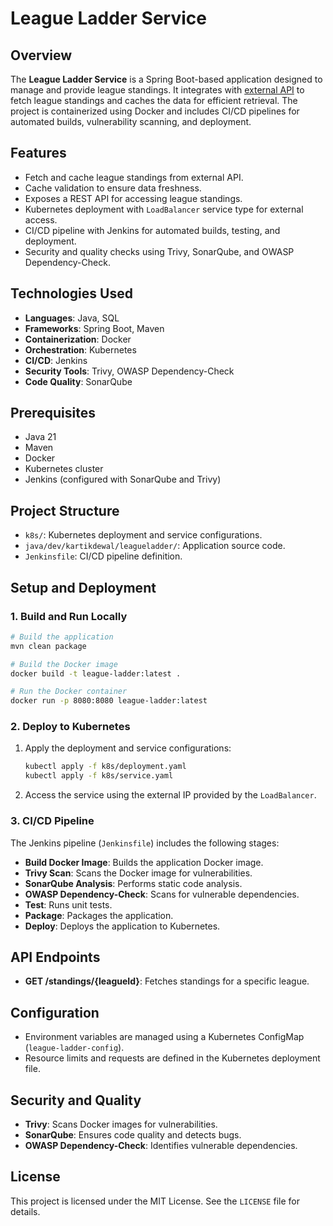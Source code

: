 # League Ladder Service

## Overview
The **League Ladder Service** is a Spring Boot-based application designed to manage and provide league standings. It integrates with [external API](https://apifootball.com/documentation/#Standings) to fetch league standings and caches the data for efficient retrieval. The project is containerized using Docker and includes CI/CD pipelines for automated builds, vulnerability scanning, and deployment.

## Features
- Fetch and cache league standings from external API.
- Cache validation to ensure data freshness.
- Exposes a REST API for accessing league standings.
- Kubernetes deployment with `LoadBalancer` service type for external access.
- CI/CD pipeline with Jenkins for automated builds, testing, and deployment.
- Security and quality checks using Trivy, SonarQube, and OWASP Dependency-Check.

## Technologies Used
- **Languages**: Java, SQL
- **Frameworks**: Spring Boot, Maven
- **Containerization**: Docker
- **Orchestration**: Kubernetes
- **CI/CD**: Jenkins
- **Security Tools**: Trivy, OWASP Dependency-Check
- **Code Quality**: SonarQube

## Prerequisites
- Java 21
- Maven
- Docker
- Kubernetes cluster
- Jenkins (configured with SonarQube and Trivy)

## Project Structure
- `k8s/`: Kubernetes deployment and service configurations.
- `java/dev/kartikdewal/leagueladder/`: Application source code.
- `Jenkinsfile`: CI/CD pipeline definition.

## Setup and Deployment

### 1. Build and Run Locally
```bash
# Build the application
mvn clean package

# Build the Docker image
docker build -t league-ladder:latest .

# Run the Docker container
docker run -p 8080:8080 league-ladder:latest
```

### 2. Deploy to Kubernetes
1. Apply the deployment and service configurations:
   ```bash
   kubectl apply -f k8s/deployment.yaml
   kubectl apply -f k8s/service.yaml
   ```
2. Access the service using the external IP provided by the `LoadBalancer`.

### 3. CI/CD Pipeline
The Jenkins pipeline (`Jenkinsfile`) includes the following stages:
- **Build Docker Image**: Builds the application Docker image.
- **Trivy Scan**: Scans the Docker image for vulnerabilities.
- **SonarQube Analysis**: Performs static code analysis.
- **OWASP Dependency-Check**: Scans for vulnerable dependencies.
- **Test**: Runs unit tests.
- **Package**: Packages the application.
- **Deploy**: Deploys the application to Kubernetes.

## API Endpoints
- **GET /standings/{leagueId}**: Fetches standings for a specific league.

## Configuration
- Environment variables are managed using a Kubernetes ConfigMap (`league-ladder-config`).
- Resource limits and requests are defined in the Kubernetes deployment file.

## Security and Quality
- **Trivy**: Scans Docker images for vulnerabilities.
- **SonarQube**: Ensures code quality and detects bugs.
- **OWASP Dependency-Check**: Identifies vulnerable dependencies.

## License
This project is licensed under the MIT License. See the `LICENSE` file for details.